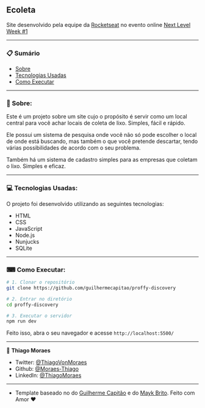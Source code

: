 ## Ecoleta
Site desenvolvido pela equipe da [Rocketseat](https://github.com/Rocketseat) no evento online [Next Level Week #1](https://nextlevelweek.com)

---

### 📋 Sumário

- [Sobre](###-Sobre)
- [Tecnologias Usadas](###-Tecnologias-utilizadas)
- [Como Executar](###-Como-executar)

---

### 📖 Sobre:

Este é um projeto sobre um site cujo o propósito é servir como um local central para você achar locais de coleta de lixo. Simples, fácil e rápido.

Ele possui um sistema de pesquisa onde você não só pode escolher o local de onde está buscando, mas também o que você pretende descartar, tendo várias possibilidades de acordo com o seu problema.

Também há um sistema de cadastro simples para as empresas que coletam o lixo. Simples e eficaz.

--- 

### 💻 Tecnologias Usadas:

O projeto foi desenvolvido utilizando as seguintes tecnologias:

- HTML
- CSS
- JavaScript
- Node.js 
- Nunjucks 
- SQLite 

--- 

### ⌨ Como Executar: 

```bash
# 1. Clonar o repositório
git clone https://github.com/guilhermecapitao/proffy-discovery

# 2. Entrar no diretório
cd proffy-discovery

# 3. Executar o servidor
npm run dev
```

Feito isso, abra o seu navegador e acesse `http://localhost:5500/`

---

👤 **Thiago Moraes**

* Twitter: [@ThiagoVonMoraes](https://twitter.com/ThiagoVonMoraes)
* Github: [@Moraes-Thiago](https://github.com/moraes-thiago)
* LinkedIn: [@ThiagoMoraes](https://www.linkedin.com/in/thiago-moraes-b6961a1a9/)

---

* Template baseado no do [Guilherme Capitão](https://github.com/guilhermecapitao) e do [Mayk Brito](https://github.com/maykbrito/).
Feito com Amor ❤
